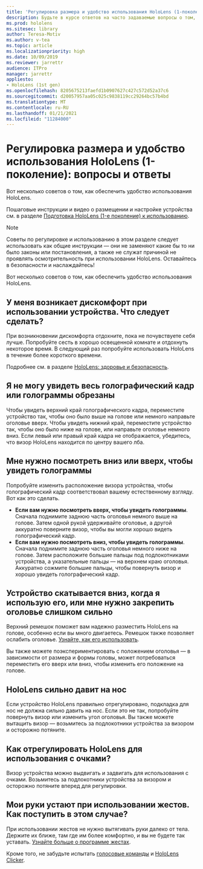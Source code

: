 ```yaml
---
title: 'Регулировка размера и удобство использования HoloLens (1-поколение): вопросы и ответы'
description: Будьте в курсе ответов на часто задаваемые вопросы о том, как совместить ваше устройство смешанной реальности с HoloLens (1-е поколение).
ms.prod: hololens
ms.sitesec: library
author: Teresa-Motiv
ms.author: v-tea
ms.topic: article
ms.localizationpriority: high
ms.date: 10/09/2019
ms.reviewer: jarrettr
audience: ITPro
manager: jarrettr
appliesto:
- HoloLens (1st gen)
ms.openlocfilehash: 8205675213faefd1b0907627c427c572d52a37c6
ms.sourcegitcommit: d20057957aa05c025c9838119cc29264bc57b4bd
ms.translationtype: MT
ms.contentlocale: ru-RU
ms.lasthandoff: 01/21/2021
ms.locfileid: "11284000"
---
```

# Регулировка размера и удобство использования HoloLens (1-поколение): вопросы и ответы

Вот несколько советов о том, как обеспечить удобство использования HoloLens.

Пошаговые инструкции и видео о размещении и настройке устройства см. в разделе [Подготовка HoloLens (1-е поколение) к использованию](hololens1-setup.md).

> [!NOTE]
> Советы по регулировке и использованию в этом разделе следует использовать как общие инструкции — они не заменяют какие бы то ни было законы или постановления, а также не служат причиной не проявлять осмотрительность при использовании HoloLens. Оставайтесь в безопасности и наслаждайтесь!

Вот несколько советов о том, как обеспечить удобство использования HoloLens.

## У меня возникает дискомфорт при использовании устройства. Что следует сделать?

При возникновении дискомфорта отдохните, пока не почувствуете себя лучше. Попробуйте сесть в хорошо освещенной комнате и отдохнуть некоторое время. В следующий раз попробуйте использовать HoloLens в течение более короткого времени.

Подробнее см. в разделе [HoloLens: здоровье и безопасность](https://go.microsoft.com/fwlink/p/?LinkId=746661).

## Я не могу увидеть весь голографический кадр или голограммы обрезаны

Чтобы увидеть верхний край голографического кадра, переместите устройство так, чтобы оно было выше на голове или немного направьте оголовье вверх. Чтобы увидеть нижний край, переместите устройство так, чтобы оно было ниже на голове, или направьте оголовье немного вниз. Если левый или правый край кадра не отображается, убедитесь, что визор HoloLens находится по центру вашего лба.

## Мне нужно посмотреть вниз или вверх, чтобы увидеть голограммы

Попробуйте изменить расположение визора устройства, чтобы голографический кадр соответствовал вашему естественному взгляду. Вот как это сделать.

- **Если вам нужно посмотреть вверх, чтобы увидеть голограммы**. Сначала поднимите заднюю часть оголовья немного выше на голове. Затем одной рукой удерживайте оголовье, а другой аккуратно поверните визор, чтобы вы могли хорошо видеть голографический кадр.
- **Если вам нужно посмотреть вниз, чтобы увидеть голограммы**. Сначала поднимите заднюю часть оголовья немного ниже на голове. Затем расположите большие пальцы под подлокотниками устройства, а указательные пальцы — на верхнем краю оголовья. Аккуратно сожмите большие пальцы, чтобы повернуть визор и хорошо увидеть голографический кадр.

## Устройство скатывается вниз, когда я использую его, или мне нужно закрепить оголовье слишком сильно

Верхний ремешок поможет вам надежно разместить HoloLens на голове, особенно если вы много двигаетесь. Ремешок также позволяет ослабить оголовье. [Узнайте, как его использовать](hololens1-setup.md#adjust-fit).

Вы также можете поэкспериментировать с положением оголовья — в зависимости от размера и формы головы, может потребоваться переместить его вверх или вниз, чтобы изменить его положение на голове.

## HoloLens сильно давит на нос

Если устройство HoloLens правильно отрегулировано, подкладка для нос не должна сильно давить на нос. Если это не так, попробуйте повернуть визор или изменить угол оголовья. Вы также можете вытащить визор — возьмитесь за подлокотники устройства за визором и осторожно потяните.

## Как отрегулировать HoloLens для использования с очками?

Визор устройства можно выдвигать и задвигать для использования с очками. Возьмитесь за подлокотники устройства за визором и осторожно потяните вперед для регулировки.

## Мои руки устают при использовании жестов. Как поступить в этом случае?

При использовании жестов не нужно вытягивать руки далеко от тела. Держите их ближе, там где им более комфортно, и вы не будете так уставать. [Узнайте больше о программе жестах](hololens1-basic-usage.md#use-hololens-with-your-hands).

Кроме того, не забудьте испытать [голосовые команды](hololens-cortana.md) и [HoloLens Clicker](hololens1-clicker.md).
